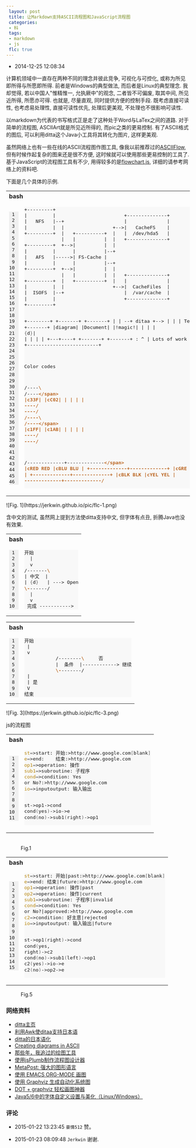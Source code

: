 ```yaml
---
 layout: post
 title: 让Markdown支持ASCII流程图和JavaScript流程图
 categories:
 - 科
 tags:
 - markdown
 - js
 flc: true
---
```



- 2014-12-25 12:08:34

计算机领域中一直存在两种不同的理念并彼此竞争, 可视化与可控化, 或称为所见即所得与所愿即所得.
前者是Windows的典型做法, 而后者是Linux的典型理念.
我却觉得, 若以中国人"惟精惟一, 允执厥中"的观念, 二者皆不可偏废, 取其中间, 所见近所得, 所愿亦可得.
也就是, 尽量直观, 同时提供方便的控制手段.
既考虑直接可读性, 也考虑易处理性, 直接可读性优先, 处理后更美观, 不处理也不很影响可读性.

以markdown为代表的书写格式正是走了这种处于Word与LaTex之间的道路.
对于简单的流程图, ASCIIArt就是所见近所得的, 而pic之类的更易控制.
有了ASCII格式的图后, 可以利用ditta这个Java小工具将其转化为图片, 这样更美观.

虽然网络上也有一些在线的ASCII流程图作图工具, 像我以前推荐过的[ASCIIFlow](http://asciiflow.com/), 
但有时候作起复杂的图来还是很不方便, 这时候就可以使用那些更易控制的工具了.
基于JavaScript的流程图工具有不少, 用得较多的是[flowchart.js](http://adrai.github.io/flowchart.js/), 详细的请参考网络上的资料吧.

下面是几个具体的示例.

<table class="highlighttable"><th colspan="2" style="text-align:left">bash</th><tr><td><div class="linenodiv" style="background-color: #f0f0f0; padding-right: 10px"><pre style="line-height: 125%"> 1
 2
 3
 4
 5
 6
 7
 8
 9
10
11
12
13
14
15
16
17
18
19
20
21
22
23
24
25
26
27
28
29
30
31
32
33
34
35
36
37
38
39
40
41
42
43
44
45
46</pre></div></td><td class="code"><div class="highlight" style="background: #f8f8f8"><pre style="line-height: 125%">+---------+
|         |                        +--------------+
|   NFS   |--+                     |              |
|         |  |                 +--&gt;|   CacheFS    |
+---------+  |   +----------+  |   |  /dev/hda5   |
             |   |          |  |   +--------------+
+---------+  +--&gt;|          |  |
|         |      |          |--+
|   AFS   |-----&gt;| FS-Cache |
|         |      |          |--+
+---------+  +--&gt;|          |  |
             |   |          |  |   +--------------+
+---------+  |   +----------+  |   |              |
|         |  |                 +--&gt;|  CacheFiles  |
|  ISOFS  |--+                     |  /var/cache  |
|         |                        +--------------+
+---------+

+--------+   +-------+    +-------+
|        | --+ ditaa +--&gt; |       |
|  Text  |   +-------+    |diagram|
|Document|   |!magic!|    |       |
|     <span style="color: #666666">{</span>d<span style="color: #666666">}</span>|   |       |    |       |
+---+----+   +-------+    +-------+
    :                         ^
    |       Lots of work      |
    +-------------------------+

Color codes

/----<span style="color: #BB6622; font-weight: bold">\ </span>/----<span style="color: #BB6622; font-weight: bold">\</span>
|c33F| |cC02|
|    | |    |
<span style="color: #BB6622; font-weight: bold">\-</span>---/ <span style="color: #BB6622; font-weight: bold">\-</span>---/
/----<span style="color: #BB6622; font-weight: bold">\ </span>/----<span style="color: #BB6622; font-weight: bold">\</span>
|c1FF| |c1AB|
|    | |    |
<span style="color: #BB6622; font-weight: bold">\-</span>---/ <span style="color: #BB6622; font-weight: bold">\-</span>---/

/-------------+-------------<span style="color: #BB6622; font-weight: bold">\</span>
|cRED RED     |cBLU BLU     |
+-------------+-------------+
|cGRE GRE     |cPNK PNK     |
+-------------+-------------+
|cBLK BLK     |cYEL YEL     |
<span style="color: #BB6622; font-weight: bold">\-</span>------------+-------------/
</pre></div>
</td></tr></table>
![Fig. 1](https://jerkwin.github.io/pic/flc-1.png)

含中文的测试, 虽然网上提到方法使ditta支持中文, 但字体有点丑, 折腾Java也没有效果.

<table class="highlighttable"><th colspan="2" style="text-align:left">bash</th><tr><td><div class="linenodiv" style="background-color: #f0f0f0; padding-right: 10px"><pre style="line-height: 125%"> 1
 2
 3
 4
 5
 6
 7
 8
 9
10</pre></div></td><td class="code"><div class="highlight" style="background: #f8f8f8"><pre style="line-height: 125%">开始
  |
  v
/-------<span style="color: #BB6622; font-weight: bold">\</span>
| 中文  |
| <span style="color: #666666">{</span>d<span style="color: #666666">}</span>   | ---&gt; Open
<span style="color: #BB6622; font-weight: bold">\-</span>------/
  |
  v
 完成 -----------&gt;
</pre></div>
</td></tr></table>
<table class="highlighttable"><th colspan="2" style="text-align:left">bash</th><tr><td><div class="linenodiv" style="background-color: #f0f0f0; padding-right: 10px"><pre style="line-height: 125%"> 1
 2
 3
 4
 5
 6
 7
 8
 9
10</pre></div></td><td class="code"><div class="highlight" style="background: #f8f8f8"><pre style="line-height: 125%">开始
 |
 v
           /--------<span style="color: #BB6622; font-weight: bold">\ </span>    否
           |  条件  |------------&gt; 继续
           <span style="color: #BB6622; font-weight: bold">\-</span>-------/
 |
 | 是
 V
结束
</pre></div>
</td></tr></table>
![Fig. 3](https://jerkwin.github.io/pic/flc-3.png)

js的流程图

<table class="highlighttable"><th colspan="2" style="text-align:left">bash</th><tr><td><div class="linenodiv" style="background-color: #f0f0f0; padding-right: 10px"><pre style="line-height: 125%"> 1
 2
 3
 4
 5
 6
 7
 8
 9
10
11</pre></div></td><td class="code"><div class="highlight" style="background: #f8f8f8"><pre style="line-height: 125%"><span style="color: #B8860B">st</span><span style="color: #666666">=</span>&gt;start: 开始:&gt;http://www.google.com<span style="color: #666666">[</span>blank<span style="color: #666666">]</span>
<span style="color: #B8860B">e</span><span style="color: #666666">=</span>&gt;end:    结束:&gt;http://www.google.com
<span style="color: #B8860B">op1</span><span style="color: #666666">=</span>&gt;operation: 操作
<span style="color: #B8860B">sub1</span><span style="color: #666666">=</span>&gt;subroutine: 子程序
<span style="color: #B8860B">cond</span><span style="color: #666666">=</span>&gt;condition: Yes
or No?:&gt;http://www.google.com
<span style="color: #B8860B">io</span><span style="color: #666666">=</span>&gt;inputoutput: 输入输出

st-&gt;op1-&gt;cond
cond<span style="color: #666666">(</span>yes<span style="color: #666666">)</span>-&gt;io-&gt;e
cond<span style="color: #666666">(</span>no<span style="color: #666666">)</span>-&gt;sub1<span style="color: #666666">(</span>right<span style="color: #666666">)</span>-&gt;op1
</pre></div>
</td></tr></table>

<pre style="display:none"><textarea name="flc" id="flc-1">
st=>start: 开始:>http://www.google.com[blank]
e=>end:    结束:>http://www.google.com
op1=>operation: 操作
sub1=>subroutine: 子程序
cond=>condition: Yes
or No?:>http://www.google.com
io=>inputoutput: 输入输出

st->op1->cond
cond(yes)->io->e
cond(no)->sub1(right)->op1
</textarea></pre>

<figure id="fig-flc-1"></br><figurecaption>Fig.1</figurecaption></figure>
<table class="highlighttable"><th colspan="2" style="text-align:left">bash</th><tr><td><div class="linenodiv" style="background-color: #f0f0f0; padding-right: 10px"><pre style="line-height: 125%"> 1
 2
 3
 4
 5
 6
 7
 8
 9
10
11
12
13
14
15</pre></div></td><td class="code"><div class="highlight" style="background: #f8f8f8"><pre style="line-height: 125%"><span style="color: #B8860B">st</span><span style="color: #666666">=</span>&gt;start: 开始|past:&gt;http://www.google.com<span style="color: #666666">[</span>blank<span style="color: #666666">]</span>
<span style="color: #B8860B">e</span><span style="color: #666666">=</span>&gt;end: 结束|future:&gt;http://www.google.com
<span style="color: #B8860B">op1</span><span style="color: #666666">=</span>&gt;operation: 操作|past
<span style="color: #B8860B">op2</span><span style="color: #666666">=</span>&gt;operation: 操作|current
<span style="color: #B8860B">sub1</span><span style="color: #666666">=</span>&gt;subroutine: 子程序|invalid
<span style="color: #B8860B">cond</span><span style="color: #666666">=</span>&gt;condition: Yes
or No?|approved:&gt;http://www.google.com
<span style="color: #B8860B">c2</span><span style="color: #666666">=</span>&gt;condition: 好主意|rejected
<span style="color: #B8860B">io</span><span style="color: #666666">=</span>&gt;inputoutput: 输入输出|future

st-&gt;op1<span style="color: #666666">(</span>right<span style="color: #666666">)</span>-&gt;cond
cond<span style="color: #666666">(</span>yes, right<span style="color: #666666">)</span>-&gt;c2
cond<span style="color: #666666">(</span>no<span style="color: #666666">)</span>-&gt;sub1<span style="color: #666666">(</span>left<span style="color: #666666">)</span>-&gt;op1
c2<span style="color: #666666">(</span>yes<span style="color: #666666">)</span>-&gt;io-&gt;e
c2<span style="color: #666666">(</span>no<span style="color: #666666">)</span>-&gt;op2-&gt;e
</pre></div>
</td></tr></table>

<pre style="display:none"><textarea name="flc" id="flc-2">
st=>start: 开始|past:>http://www.google.com[blank]
e=>end: 结束|future:>http://www.google.com
op1=>operation: 操作|past
op2=>operation: 操作|current
sub1=>subroutine: 子程序|invalid
cond=>condition: Yes 
or No?|approved:>http://www.google.com
c2=>condition: 好主意|rejected
io=>inputoutput: 输入输出|future

st->op1(right)->cond
cond(yes, right)->c2
cond(no)->sub1(left)->op1
c2(yes)->io->e
c2(no)->op2->e
</textarea></pre>

<figure id="fig-flc-5"><figurecaption>Fig.5</figurecaption></figure>

### 网络资料

- [ditta主页](http://ditaa.sourceforge.net/)
- [利用Awk使ditaa支持日本语](http://www.johf.com/log/20130113a.html)
- [ditta的日本语化](http://d.hatena.ne.jp/tamura70/20100317/org)
- [Creating diagrams in ASCII](http://unix.stackexchange.com/questions/126630/creating-diagrams-in-ascii)
- [那些年，我追过的绘图工具](http://chuansongme.com/n/939320)
- [使用jsPlumb制作流程图设计器](http://www.cnblogs.com/lwme/p/use-jsplumb-make-flowChart-designer.html)
- [MetaPost: 强大的图形语言](http://www.math.zju.edu.cn/ligangliu/latexforum/metapost/metapost.htm)
- [使用 EMACS ORG-MODE 画图](http://www.cnblogs.com/chenfanyu/archive/2013/01/27/2878845.html)
- [使用 Graphviz 生成自动化系统图](http://www.ibm.com/developerworks/cn/aix/library/au-aix-graphviz/)
- [DOT + graphviz 轻松画图神器](http://blog.csdn.net/stormdpzh/article/details/14648827)
- [Java5/6中的字体自定义设置与美化（Linux/Windows）]( http://blog.csdn.net/autumnhealth/article/details/1791222)

### 评论

- 2015-01-22 13:23:45 `豪情512` 赞。

- 2015-01-23 08:09:48 `Jerkwin` 谢谢.